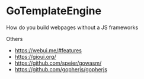 # GoTemplateEngine
How do you build webpages without a JS frameworks

Others
- https://webui.me/#features
- https://gioui.org/
- https://github.com/speier/gowasm/
- https://github.com/gopherjs/gopherjs